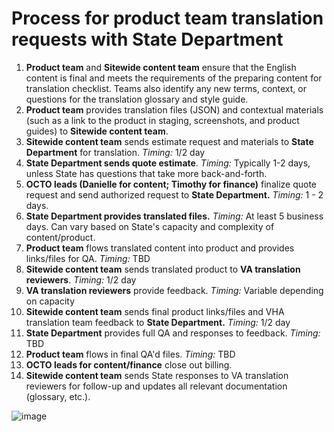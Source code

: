 # Process for product team translation requests with State Department

1. **Product team** and **Sitewide content team** ensure that the English content is final and meets the requirements of the preparing content for translation checklist. Teams also identify any new terms, context, or questions for the translation glossary and style guide.
2. **Product team** provides translation files (JSON) and contextual materials (such as a link to the product in staging, screenshots, and product guides) to **Sitewide content team**.
3. **Sitewide content team** sends estimate request and materials to **State Department** for translation. *Timing:* 1/2 day
4. **State Department sends quote estimate**. *Timing:* Typically 1-2 days, unless State has questions that take more back-and-forth.
5. **OCTO leads (Danielle for content; Timothy for finance)** finalize quote request and send authorized request to **State Department.** *Timing:* 1 - 2 days.
6. **State Department provides translated files.** *Timing:* At least 5 business days. Can vary based on State's capacity and complexity of content/product.
7. **Product team** flows translated content into product and provides links/files for QA. *Timing:* TBD
8. **Sitewide content team** sends translated product to **VA translation reviewers**. *Timing:* 1/2 day
9. **VA translation reviewers** provide feedback. *Timing:* Variable depending on capacity
10. **Sitewide content team** sends final product links/files and VHA translation team feedback to **State Department.** *Timing:* 1/2 day
11. **State Department** provides full QA and responses to feedback. *Timing:* TBD
12. **Product team** flows in final QA'd files. *Timing:* TBD
13. **OCTO leads for content/finance** close out billing. 
14. **Sitewide content team** sends State responses to VA translation reviewers for follow-up and updates all relevant documentation (glossary, etc.).   

![image](https://user-images.githubusercontent.com/62957278/168632828-685a96d4-57ec-4212-b9f3-7c85f0614ee0.png)
